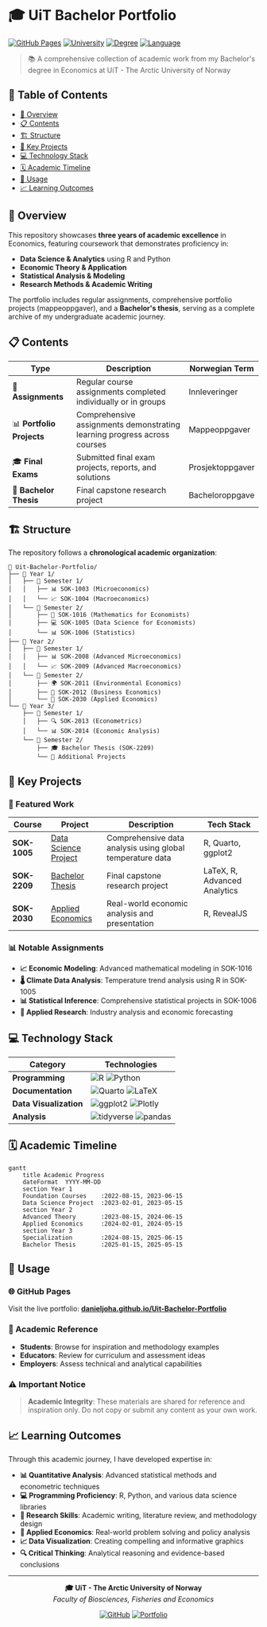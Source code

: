 # 🎓 UiT Bachelor Portfolio

[![GitHub Pages](https://img.shields.io/badge/GitHub%20Pages-Live-brightgreen)](https://danieljoha.github.io/Uit-Bachelor-Portfolio)
[![University](https://img.shields.io/badge/University-UiT%20Arctic%20University-blue)](https://uit.no)
[![Degree](https://img.shields.io/badge/Degree-Bachelor%20in%20Economics-orange)](https://uit.no)
[![Language](https://img.shields.io/badge/Language-R%20|%20Python%20|%20Quarto-red)](https://github.com/Danieljoha/Uit-Bachelor-Portfolio)

> 📚 A comprehensive collection of academic work from my Bachelor's degree in Economics at UiT - The Arctic University of Norway

## 📖 Table of Contents

- [🎯 Overview](#-overview)
- [📋 Contents](#-contents)
- [🏗️ Structure](#-structure)
- [🔬 Key Projects](#-key-projects)
- [💻 Technology Stack](#-technology-stack)
- [🗓️ Academic Timeline](#-academic-timeline)
- [🚀 Usage](#-usage)
- [📈 Learning Outcomes](#-learning-outcomes)

## 🎯 Overview

This repository showcases **three years of academic excellence** in Economics, featuring coursework that demonstrates proficiency in:
- **Data Science & Analytics** using R and Python
- **Economic Theory & Application** 
- **Statistical Analysis & Modeling**
- **Research Methods & Academic Writing**

The portfolio includes regular assignments, comprehensive portfolio projects (mappeoppgaver), and a **Bachelor's thesis**, serving as a complete archive of my undergraduate academic journey.

## 📋 Contents

| Type | Description | Norwegian Term |
|------|-------------|----------------|
| 📝 **Assignments** | Regular course assignments completed individually or in groups | Innleveringer |
| 📊 **Portfolio Projects** | Comprehensive assignments demonstrating learning progress across courses | Mappeoppgaver |
| 🎓 **Final Exams** | Submitted final exam projects, reports, and solutions | Prosjektoppgaver |
| 📖 **Bachelor Thesis** | Final capstone research project | Bacheloroppgave |

## 🏗️ Structure

The repository follows a **chronological academic organization**:

```
📁 Uit-Bachelor-Portfolio/
├── 📂 Year 1/
│   ├── 📂 Semester 1/
│   │   ├── 📊 SOK-1003 (Microeconomics)
│   │   └── 📈 SOK-1004 (Macroeconomics)
│   └── 📂 Semester 2/
│       ├── 🔢 SOK-1016 (Mathematics for Economists)
│       ├── 💻 SOK-1005 (Data Science for Economists)
│       └── 📊 SOK-1006 (Statistics)
├── 📂 Year 2/
│   ├── 📂 Semester 1/
│   │   ├── 📊 SOK-2008 (Advanced Microeconomics)
│   │   └── 📈 SOK-2009 (Advanced Macroeconomics)
│   └── 📂 Semester 2/
│       ├── 🌍 SOK-2011 (Environmental Economics)
│       ├── 💼 SOK-2012 (Business Economics)
│       └── 🎯 SOK-2030 (Applied Economics)
└── 📂 Year 3/
    ├── 📂 Semester 1/
    │   ├── 🔍 SOK-2013 (Econometrics)
    │   └── 📊 SOK-2014 (Economic Analysis)
    └── 📂 Semester 2/
        ├── 🎓 Bachelor Thesis (SOK-2209)
        └── 📁 Additional Projects
```

## 🔬 Key Projects

### 🌟 Featured Work

| Course | Project | Description | Tech Stack |
|--------|---------|-------------|------------|
| **SOK-1005** | [Data Science Project](Year%201/Semester%202/Sok-1005/Project/) | Comprehensive data analysis using global temperature data | R, Quarto, ggplot2 |
| **SOK-2209** | [Bachelor Thesis](Year%203/Semester%202/) | Final capstone research project | LaTeX, R, Advanced Analytics |
| **SOK-2030** | [Applied Economics](Year%202/Semester%202/SOK-2030/) | Real-world economic analysis and presentation | R, RevealJS |

### 📊 Notable Assignments

- **📈 Economic Modeling**: Advanced mathematical modeling in SOK-1016
- **🌡️ Climate Data Analysis**: Temperature trend analysis using R in SOK-1005
- **📊 Statistical Inference**: Comprehensive statistical projects in SOK-1006
- **🎯 Applied Research**: Industry analysis and economic forecasting

## 💻 Technology Stack

| Category | Technologies |
|----------|-------------|
| **Programming** | ![R](https://img.shields.io/badge/R-276DC3?style=flat&logo=r&logoColor=white) ![Python](https://img.shields.io/badge/Python-3776AB?style=flat&logo=python&logoColor=white) |
| **Documentation** | ![Quarto](https://img.shields.io/badge/Quarto-FF6B6B?style=flat&logo=quarto&logoColor=white) ![LaTeX](https://img.shields.io/badge/LaTeX-008080?style=flat&logo=latex&logoColor=white) |
| **Data Visualization** | ![ggplot2](https://img.shields.io/badge/ggplot2-E68617?style=flat) ![Plotly](https://img.shields.io/badge/Plotly-3F4F75?style=flat&logo=plotly&logoColor=white) |
| **Analysis** | ![tidyverse](https://img.shields.io/badge/tidyverse-1A162D?style=flat) ![pandas](https://img.shields.io/badge/pandas-150458?style=flat&logo=pandas&logoColor=white) |

## 🗓️ Academic Timeline

```mermaid
gantt
    title Academic Progress
    dateFormat  YYYY-MM-DD
    section Year 1
    Foundation Courses    :2022-08-15, 2023-06-15
    Data Science Project  :2023-02-01, 2023-05-15
    section Year 2
    Advanced Theory       :2023-08-15, 2024-06-15
    Applied Economics     :2024-02-01, 2024-05-15
    section Year 3
    Specialization        :2024-08-15, 2025-06-15
    Bachelor Thesis       :2025-01-15, 2025-05-15
```

## 🚀 Usage

### 🌐 GitHub Pages
Visit the live portfolio: **[danieljoha.github.io/Uit-Bachelor-Portfolio](https://danieljoha.github.io/Uit-Bachelor-Portfolio)**

### 📖 Academic Reference
- **Students**: Browse for inspiration and methodology examples
- **Educators**: Review for curriculum and assessment ideas  
- **Employers**: Assess technical and analytical capabilities

### ⚠️ Important Notice
> **Academic Integrity**: These materials are shared for reference and inspiration only. 
> Do not copy or submit any content as your own work.

## 📈 Learning Outcomes

Through this academic journey, I have developed expertise in:

- **📊 Quantitative Analysis**: Advanced statistical methods and econometric techniques
- **💻 Programming Proficiency**: R, Python, and various data science libraries
- **📝 Research Skills**: Academic writing, literature review, and methodology design
- **🎯 Applied Economics**: Real-world problem solving and policy analysis
- **📈 Data Visualization**: Creating compelling and informative graphics
- **🔍 Critical Thinking**: Analytical reasoning and evidence-based conclusions

---

<div align="center">

**🎓 UiT - The Arctic University of Norway**  
*Faculty of Biosciences, Fisheries and Economics*

[![GitHub](https://img.shields.io/badge/GitHub-Follow-181717?style=flat&logo=github)](https://github.com/Danieljoha)
[![Portfolio](https://img.shields.io/badge/Portfolio-View-FF6B6B?style=flat)](https://danieljoha.github.io/Uit-Bachelor-Portfolio)

</div>

